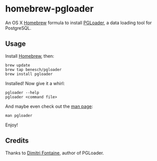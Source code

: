 # homebrew-pgloader

An OS X [Homebrew][homebrew] formula to install [PGLoader][pgloader], a
data loading tool for PostgreSQL.

## Usage

Install [Homebrew][homebrew], then:

```
brew update
brew tap benesch/pgloader
brew install pgloader
```

Installed! Now give it a whirl:

```
pgloader --help
pgloader <command file>
```

And maybe even check out the [man page][man]:

```
man pgloader
```

Enjoy!

## Credits

Thanks to [Dimitri Fontaine][fontaine], author of PGLoader.

[fontaine]: https://github.com/dimitri
[homebrew]: https://brew.sh
[man]: https://github.com/dimitri/pgloader/tree/master/pgloader.1.md
[pgloader]: https://github.com/dimitri/pgloader
